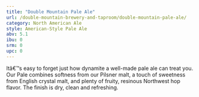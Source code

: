 ```yaml
---
title: "Double Mountain Pale Ale"
url: /double-mountain-brewery-and-taproom/double-mountain-pale-ale/
category: North American Ale
style: American-Style Pale Ale
abv: 5.1
ibu: 0
srm: 0
upc: 0
---
```

Itâ€™s easy to forget just how dynamite a well-made pale ale can treat you. Our Pale combines softness from our Pilsner malt,  a touch of sweetness from English crystal malt, and plenty of fruity, resinous Northwest hop flavor. The finish is dry, clean and refreshing.
